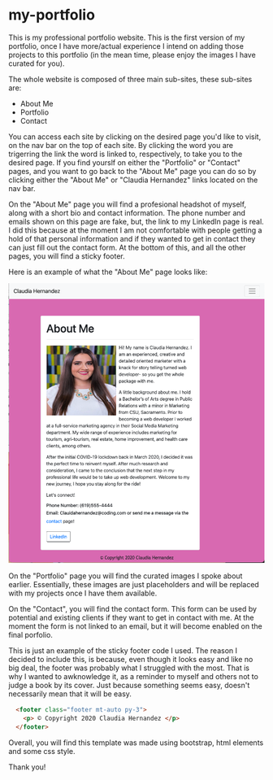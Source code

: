 # my-portfolio
This is my professional portfolio website. This is the first version of my portfolio, once I have more/actual experience I intend on adding those projects to this portfolio (in the mean time, please enjoy the images I have curated for you).

The whole website is composed of three main sub-sites, these sub-sites are: 
      <ul>
        <li>About Me</li>
        <li>Portfolio</li>
        <li>Contact</li>
      </ul>

You can access each site by clicking on the desired page you'd like to visit, on the nav bar on the top of each site. By clicking the word you are trigerring the link the word is linked to, respectively, to take you to the desired page. If you find yourslf on either the "Portfolio" or "Contact" pages, and you want to go back to the "About Me" page you can do so by clicking either the "About Me" or "Claudia Hernandez" links located on the nav bar. 

On the "About Me" page you will find a profesional headshot of myself, along with a short bio and contact information. The phone number and emails shown on this page are fake, but, the link to my LinkedIn page is real. I did this because at the moment I am not comfortable with people getting a hold of that personal information and if they wanted to get in contact they can just fill out the contact form. At the bottom of this, and all the other pages, you will find a sticky footer. 

Here is an example of what the "About Me" page looks like: 

 ![Screen shot](About-me.png)

On the "Portfolio" page you will find the curated images I spoke about earlier. Essentially, these images are just placeholders and will be replaced with my projects once I have them available.

On the "Contact", you will find the contact form. This form can be used by potential and existing clients if they want to get in contact with me. At the moment the form is not linked to an email, but it will become enabled on the final porfolio.
 
This is just an example of the sticky footer code I used. The reason I decided to include this, is because, even though it looks easy and like no big deal, the footer was probably what I struggled with the most. That is why I wanted to awknowledge it, as a reminder to myself and others not to judge a book by its cover. Just because something seems easy, doesn't necessarily mean that it will be easy. 

```html
  <footer class="footer mt-auto py-3">
    <p> © Copyright 2020 Claudia Hernandez </p>
  </footer> 
```

Overall, you will find this template was made using bootstrap, html elements and some css style. 

Thank you!
